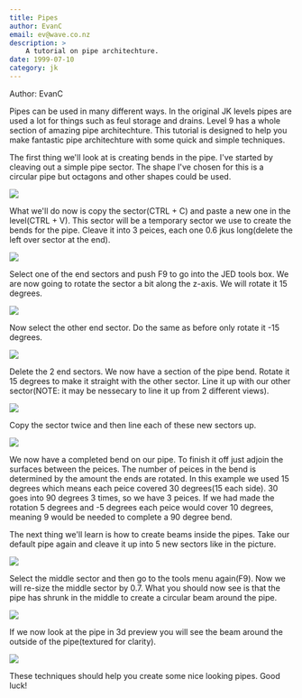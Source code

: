 ```yaml
---
title: Pipes
author: EvanC
email: ev@wave.co.nz
description: >
    A tutorial on pipe architechture.
date: 1999-07-10
category: jk
---
```


Author: EvanC

Pipes can be used in many different ways. In the original JK levels
pipes are used a lot for things such as feul storage and drains. Level 9
has a whole section of amazing pipe architechture. This tutorial is
designed to help you make fantastic pipe architechture with some quick
and simple techniques.  
  
The first thing we'll look at is creating bends in the pipe. I've
started by cleaving out a simple pipe sector. The shape I've chosen for
this is a circular pipe but octagons and other shapes could be used.  
  
![](pipes1.gif)
  
What we'll do now is copy the sector(CTRL + C) and paste a new one in
the level(CTRL + V). This sector will be a temporary sector we use to
create the bends for the pipe. Cleave it into 3 peices, each one 0.6
jkus long(delete the left over sector at the end).  
  
![](pipes2.gif)

Select one of the end sectors and push F9 to go into the JED tools box.
We are now going to rotate the sector a bit along the z-axis. We will
rotate it 15 degrees.  
  
![](pipes3.gif)

Now select the other end sector. Do the same as before only rotate it
-15 degrees.  
  
![](pipes4.gif)

Delete the 2 end sectors. We now have a section of the pipe bend. Rotate
it 15 degrees to make it straight with the other sector. Line it up with
our other sector(NOTE: it may be nessecary to line it up from 2
different views).  

![](pipes5.gif)

Copy the sector twice and then line each of these new sectors up.  

![](pipes6.gif)

We now have a completed bend on our pipe. To finish it off just adjoin
the surfaces between the peices. The number of peices in the bend is
determined by the amount the ends are rotated. In this example we used
15 degrees which means each peice covered 30 degrees(15 each side). 30
goes into 90 degrees 3 times, so we have 3 peices. If we had made the
rotation 5 degrees and -5 degrees each peice would cover 10 degrees,
meaning 9 would be needed to complete a 90 degree bend.  
  

The next thing we'll learn is how to create beams inside the pipes. Take
our default pipe again and cleave it up into 5 new sectors like in the
picture.  

![](pipes7.gif)

Select the middle sector and then go to the tools menu again(F9). Now we
will re-size the middle sector by 0.7. What you should now see is that
the pipe has shrunk in the middle to create a circular beam around the
pipe.  

![](pipes8.gif)

If we now look at the pipe in 3d preview you will see the beam around
the outside of the pipe(textured for clarity).  
  
![](pipes9.gif)

These techniques should help you create some nice looking pipes. Good
luck\!  
